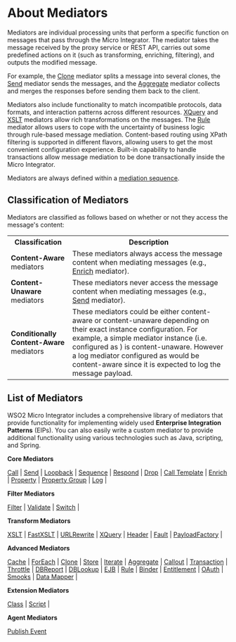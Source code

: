 # About Mediators

Mediators are individual processing units that perform a specific function on messages that pass through the Micro Integrator. The mediator takes the message received by the proxy service or REST API, carries out some predefined actions on it (such as transforming, enriching, filtering), and outputs the modified message. 

For example, the [Clone](../../references/mediators/clone-Mediator.md) mediator splits a message into several clones, the [Send](../../references/mediators/send-Mediator.md) mediator sends the messages, and the [Aggregate](../../references/mediators/aggregate-Mediator.md) mediator collects and merges the responses before sending them back to the client. 

Mediators also include functionality to match incompatible protocols, data formats, and interaction patterns across different resources. [XQuery](../../references/mediators/xQuery-Mediator.md) and [XSLT](../../references/mediators/xSLT-Mediator.md) mediators allow rich transformations on the messages. The [Rule](../../references/mediators/rule-Mediator.md) mediator allows users to cope with the uncertainty of business logic through rule-based message mediation. Content-based routing using XPath filtering is supported in different flavors, allowing users to get the most convenient configuration experience. Built-in capability to handle transactions allow message mediation to be done transactionally inside the Micro Integrator.

Mediators are always defined within a [mediation sequence](../../references/synapse-properties/sequence-properties.md).

## Classification of Mediators

Mediators are classified as follows based on whether or not they access the message's content: 

<table>
  <col width="140">
  <tr>
    <th>Classification</th>
    <th>Description</th>
  </tr>
  <tr>
    <td><b>Content-Aware</b> mediators</td>
    <td>
      These mediators always access the message content when mediating messages (e.g., <a href="../../../../references/mediators/enrich-Mediator">Enrich</a> mediator).
    </td>
  </tr>
  <tr>
    <td><b>Content-Unaware</b> mediators</td>
    <td>
      These mediators never access the message content when mediating messages (e.g., <a href="../../../../references/mediators/send-Mediator">Send</a> mediator).
    </td>
  </tr>
  <tr>
    <td><b>Conditionally Content-Aware</b> mediators</td>
    <td>
      These mediators could be either content-aware or content-unaware depending on their exact instance configuration. For example, a simple <a href="../../../../references/mediators/log-Mediator"></a> mediator instance (i.e. configured as <log/>) is content-unaware. However a log mediator configured as <log level=”full”/> would be content-aware since it is expected to log the message payload.
    </td>
  </tr>
</table>

## List of Mediators

WSO2 Micro Integrator includes a comprehensive library of mediators that provide functionality for implementing widely used **Enterprise Integration Patterns** (EIPs). You can also easily write a custom mediator to provide additional functionality using various technologies such as Java, scripting, and Spring.

**Core Mediators**

[Call](../../references/mediators/call-Mediator.md) | [Send](../../references/mediators/send-Mediator.md) | [Loopback](../../references/mediators/loopback-Mediator.md) | [Sequence](../../references/mediators/sequence-Mediator.md) | [Respond](../../references/mediators/respond-Mediator.md) | [Drop](../../references/mediators/drop-Mediator.md) | [Call Template](../../references/mediators/call-Template-Mediator.md) | [Enrich](../../references/mediators/enrich-Mediator.md) | [Property](../../references/mediators/property-Mediator.md) | [Property Group](../../references/mediators/property-Group-Mediator.md) | [Log](../../references/mediators/log-Mediator.md) | 

**Filter Mediators**

[Filter](../../references/mediators/filter-Mediator.md) | [Validate](../../references/mediators/validate-Mediator.md) | [Switch](../../references/mediators/switch-Mediator.md) | 

**Transform Mediators**

[XSLT](../../references/mediators/xSLT-Mediator.md) | [FastXSLT](../../references/mediators/fastXSLT-Mediator.md) | [URLRewrite](../../references/mediators/uRLRewrite-Mediator.md) | [XQuery](../../references/mediators/xQuery-Mediator.md) | [Header](../../references/mediators/header-Mediator.md) | [Fault](../../references/mediators/fault-Mediator.md) | [PayloadFactory](../../references/mediators/payloadFactory-Mediator.md) | 

**Advanced Mediators**

[Cache](../../references/mediators/cache-Mediator.md) | [ForEach](../../references/mediators/forEach-Mediator.md) | [Clone](../../references/mediators/clone-Mediator.md) | [Store](../../references/mediators/store-Mediator.md) | [Iterate](../../references/mediators/iterate-Mediator.md) | [Aggregate](../../references/mediators/aggregate-Mediator.md) | [Callout](../../references/mediators/callout-Mediator.md) | [Transaction](../../references/mediators/transaction-Mediator.md) | [Throttle](../../references/mediators/throttle-Mediator.md) | [DBReport](../../references/mediators/dB-Report-Mediator.md) | [DBLookup](../../references/mediators/dBLookup-Mediator.md) | [EJB](../../references/mediators/ejb-Mediator.md) | [Rule](../../references/mediators/rule-Mediator.md) | [Binder](../../references/mediators/call-Mediator.md) | [Entitlement](../../references/mediators/call-Mediator.md) | [OAuth](../../references/mediators/call-Mediator.md) | [Smooks](../../references/mediators/binder-Mediator.md) | [Data Mapper](../../references/mediators/data-Mapper-Mediator.md) | 

**Extension Mediators**

[Class](../../references/mediators/class-Mediator.md) | [Script](../../references/mediators/script-Mediator.md) |

**Agent Mediators**

[Publish Event](../../references/mediators/publish-Event-Mediator.md)
